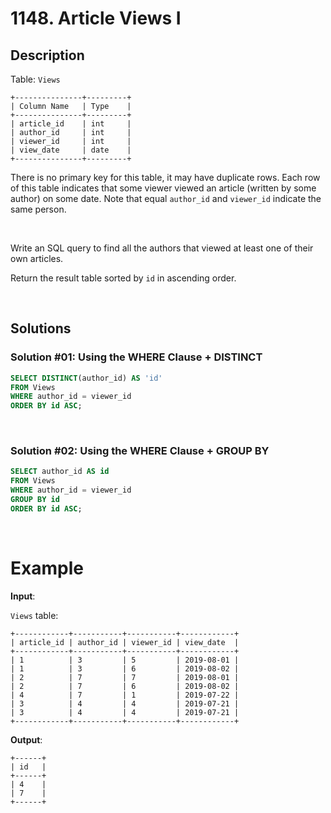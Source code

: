 # 1148. Article Views I

## Description

Table: `Views`
```
+---------------+---------+
| Column Name   | Type    |
+---------------+---------+
| article_id    | int     |
| author_id     | int     |
| viewer_id     | int     |
| view_date     | date    |
+---------------+---------+
```
There is no primary key for this table, it may have duplicate rows. Each row of this table indicates that some viewer viewed an article (written by some author) on some date. 
Note that equal `author_id` and `viewer_id` indicate the same person.

<br>

Write an SQL query to find all the authors that viewed at least one of their own articles.

Return the result table sorted by `id` in ascending order.

<br>

## Solutions

### Solution #01: Using the WHERE Clause + DISTINCT

```sql
SELECT DISTINCT(author_id) AS 'id'
FROM Views
WHERE author_id = viewer_id
ORDER BY id ASC;
```
<br>

### Solution #02: Using the WHERE Clause + GROUP BY
```sql
SELECT author_id AS id 
FROM Views 
WHERE author_id = viewer_id
GROUP BY id
ORDER BY id ASC;
```

<br>

# Example

**Input**:

`Views` table:
```
+------------+-----------+-----------+------------+
| article_id | author_id | viewer_id | view_date  |
+------------+-----------+-----------+------------+
| 1          | 3         | 5         | 2019-08-01 |
| 1          | 3         | 6         | 2019-08-02 |
| 2          | 7         | 7         | 2019-08-01 |
| 2          | 7         | 6         | 2019-08-02 |
| 4          | 7         | 1         | 2019-07-22 |
| 3          | 4         | 4         | 2019-07-21 |
| 3          | 4         | 4         | 2019-07-21 |
+------------+-----------+-----------+------------+
```
**Output**:
```
+------+
| id   |
+------+
| 4    |
| 7    |
+------+
```
